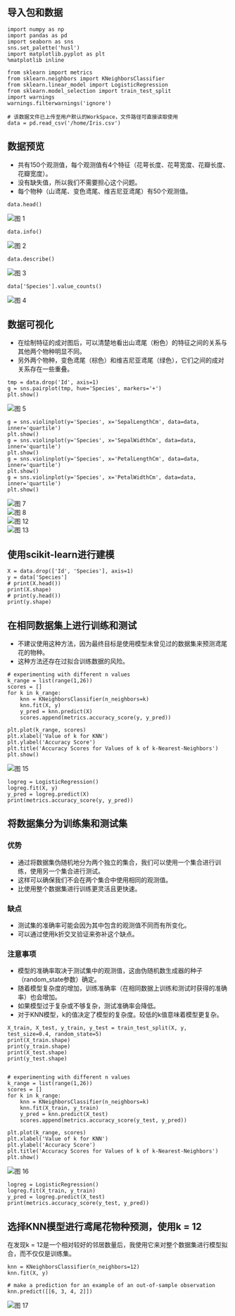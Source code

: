 ## 导入包和数据

```
import numpy as np
import pandas as pd
import seaborn as sns
sns.set_palette('husl')
import matplotlib.pyplot as plt
%matplotlib inline

from sklearn import metrics
from sklearn.neighbors import KNeighborsClassifier
from sklearn.linear_model import LogisticRegression
from sklearn.model_selection import train_test_split
import warnings
warnings.filterwarnings('ignore')

# 该数据文件已上传至用户默认的WorkSpace，文件路径可直接读取使用
data = pd.read_csv('/home/Iris.csv')  
```

## 数据预览
- 共有150个观测值，每个观测值有4个特征（花萼长度、花萼宽度、花瓣长度、花瓣宽度）。
- 没有缺失值，所以我们不需要担心这个问题。
- 每个物种（山鸢尾、变色鸢尾、维吉尼亚鸢尾）有50个观测值。

```
data.head()
```

![图 1](../images/154c2438537e801bcf94ba2bd871be468ac50e9dd6e955361442879c105168ba.png)  

```
data.info()
```

![图 2](../images/d3480cff83b6ade41ada6718829daa2349b392daeac3d57560e19554cc0c073f.png)  

```
data.describe()
```

![图 3](../images/052aff613b884409925b1b1ee8d3f5611a91d749966577173d75d292000573d6.png)  

```
data['Species'].value_counts()
```

![图 4](../images/6dadf56248875146e6a962cf07397f69064e9cf3370ee285ffb0888a34e0ee68.png)  

## 数据可视化

- 在绘制特征的成对图后，可以清楚地看出山鸢尾（粉色）的特征之间的关系与其他两个物种明显不同。
- 另外两个物种，变色鸢尾（棕色）和维吉尼亚鸢尾（绿色），它们之间的成对关系存在一些重叠。

```
tmp = data.drop('Id', axis=1)
g = sns.pairplot(tmp, hue='Species', markers='+')
plt.show()
```

![图 5](../images/2d007ec992b28820ffabfadd3d5df424b12341b92a2489c295c3276b4e884906.png)  

```
g = sns.violinplot(y='Species', x='SepalLengthCm', data=data, inner='quartile')
plt.show()
g = sns.violinplot(y='Species', x='SepalWidthCm', data=data, inner='quartile')
plt.show()
g = sns.violinplot(y='Species', x='PetalLengthCm', data=data, inner='quartile')
plt.show()
g = sns.violinplot(y='Species', x='PetalWidthCm', data=data, inner='quartile')
plt.show()
```

![图 7](../images/450ad44409504c8d97e596482781abc549f06f8aa1d67f19e6c42563ed18864c.png)  
![图 8](../images/e2515765ddc81df3b5198f061eb27d520c04e243d4b39f393ca018d055029b3d.png)  
![图 12](../images/2730351463a9346e652a970b573b34491d89d0d861ed425ada6eedfc259ef75a.png)  
![图 13](../images/9c727c2339497d76cfb9af45778cfdf0f83d069a28ec2d7449e9ba339fdc09ad.png)  


## 使用scikit-learn进行建模

```
X = data.drop(['Id', 'Species'], axis=1)
y = data['Species']
# print(X.head())
print(X.shape)
# print(y.head())
print(y.shape)
```

## 在相同数据集上进行训练和测试

- 不建议使用这种方法，因为最终目标是使用模型未曾见过的数据集来预测鸢尾花的物种。
- 这种方法还存在过拟合训练数据的风险。

```
# experimenting with different n values
k_range = list(range(1,26))
scores = []
for k in k_range:
    knn = KNeighborsClassifier(n_neighbors=k)
    knn.fit(X, y)
    y_pred = knn.predict(X)
    scores.append(metrics.accuracy_score(y, y_pred))
    
plt.plot(k_range, scores)
plt.xlabel('Value of k for KNN')
plt.ylabel('Accuracy Score')
plt.title('Accuracy Scores for Values of k of k-Nearest-Neighbors')
plt.show()
```

![图 15](../images/2d6f61dee6b035e34428dcbf5a10c9f172236f22ce2f502cd3f32277b937f13b.png)  

```
logreg = LogisticRegression()
logreg.fit(X, y)
y_pred = logreg.predict(X)
print(metrics.accuracy_score(y, y_pred))
```

## 将数据集分为训练集和测试集

### 优势
- 通过将数据集伪随机地分为两个独立的集合，我们可以使用一个集合进行训练，使用另一个集合进行测试。
- 这样可以确保我们不会在两个集合中使用相同的观测值。
- 比使用整个数据集进行训练更灵活且更快速。

### 缺点
- 测试集的准确率可能会因为其中包含的观测值不同而有所变化。
- 可以通过使用k折交叉验证来弥补这个缺点。

### 注意事项
- 模型的准确率取决于测试集中的观测值，这由伪随机数生成器的种子（random_state参数）确定。
- 随着模型复杂度的增加，训练准确率（在相同数据上训练和测试时获得的准确率）也会增加。
- 如果模型过于复杂或不够复杂，测试准确率会降低。
- 对于KNN模型，k的值决定了模型的复杂度。较低的k值意味着模型更复杂。

```
X_train, X_test, y_train, y_test = train_test_split(X, y, test_size=0.4, random_state=5)
print(X_train.shape)
print(y_train.shape)
print(X_test.shape)
print(y_test.shape)


# experimenting with different n values
k_range = list(range(1,26))
scores = []
for k in k_range:
    knn = KNeighborsClassifier(n_neighbors=k)
    knn.fit(X_train, y_train)
    y_pred = knn.predict(X_test)
    scores.append(metrics.accuracy_score(y_test, y_pred))
    
plt.plot(k_range, scores)
plt.xlabel('Value of k for KNN')
plt.ylabel('Accuracy Score')
plt.title('Accuracy Scores for Values of k of k-Nearest-Neighbors')
plt.show()
```

![图 16](../images/814db0bca9415e56b2f1be526c6726e7b7020bd0f7938705458e1e6d9a3ba171.png)  


```
logreg = LogisticRegression()
logreg.fit(X_train, y_train)
y_pred = logreg.predict(X_test)
print(metrics.accuracy_score(y_test, y_pred))
```

## 选择KNN模型进行鸢尾花物种预测，使用k = 12

在发现k = 12是一个相对较好的邻居数量后，我使用它来对整个数据集进行模型拟合，而不仅仅是训练集。

```
knn = KNeighborsClassifier(n_neighbors=12)
knn.fit(X, y)

# make a prediction for an example of an out-of-sample observation
knn.predict([[6, 3, 4, 2]])
```
![图 17](../images/a99d23e618e40787b7b6128802af33a02262705b79f0deeac72f01d0d45aac15.png)  
